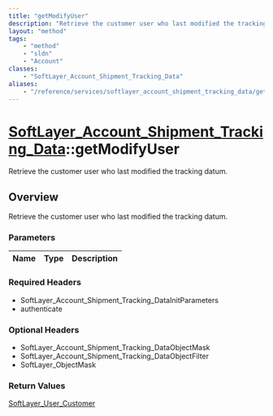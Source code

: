 ```yaml
---
title: "getModifyUser"
description: "Retrieve the customer user who last modified the tracking datum."
layout: "method"
tags:
    - "method"
    - "sldn"
    - "Account"
classes:
    - "SoftLayer_Account_Shipment_Tracking_Data"
aliases:
    - "/reference/services/softlayer_account_shipment_tracking_data/getModifyUser"
---
```

# [SoftLayer_Account_Shipment_Tracking_Data](/reference/services/SoftLayer_Account_Shipment_Tracking_Data)::getModifyUser

Retrieve the customer user who last modified the tracking datum.


## Overview 
Retrieve the customer user who last modified the tracking datum.

### Parameters 
|Name | Type | Description |
| --- | --- | --- |


### Required Headers
* SoftLayer_Account_Shipment_Tracking_DataInitParameters
* authenticate

### Optional Headers
* SoftLayer_Account_Shipment_Tracking_DataObjectMask
* SoftLayer_Account_Shipment_Tracking_DataObjectFilter
* SoftLayer_ObjectMask

### Return Values
<a href='/reference/datatypes/SoftLayer_User_Customer'>SoftLayer_User_Customer </a>

